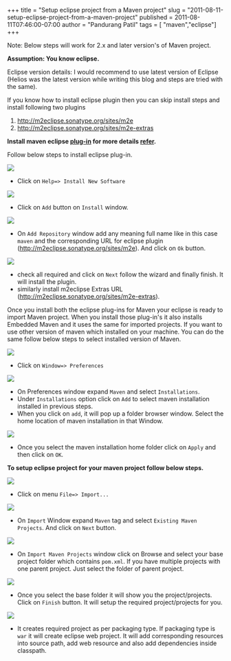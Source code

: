 +++
title = "Setup eclipse project from a Maven project"
slug = "2011-08-11-setup-eclipse-project-from-a-maven-project"
published = 2011-08-11T07:46:00-07:00
author = "Pandurang Patil"
tags = [ "maven","eclipse"]
+++

Note: Below steps will work for 2.x and later version's of Maven
project.


**Assumption: You know eclipse.**

  

Eclipse version details: I would recommend to use latest version of Eclipse (Helios was the latest version while writing this blog and steps are tried with the same).

  
If you know how to install eclipse plugin then you can skip install steps and install following two plugins 

1. http://m2eclipse.sonatype.org/sites/m2e
2. http://m2eclipse.sonatype.org/sites/m2e-extras

**Install maven eclipse [plug-in](http://m2eclipse.sonatype.org/installing-m2eclipse.html) for more details [refer](http://m2eclipse.sonatype.org/installing-m2eclipse.html).**

Follow below steps to install eclipse plug-in.

[![](../images/thumbnails/2011-08-11-setup-eclipse-project-from-a-maven-project-First.jpg)](../images/2011-08-11-setup-eclipse-project-from-a-maven-project-First.jpg)

-   Click on `Help=> Install New Software`

[![](../images/thumbnails/2011-08-11-setup-eclipse-project-from-a-maven-project-2nd.jpg)](../images/2011-08-11-setup-eclipse-project-from-a-maven-project-2nd.jpg)


-   Click on `Add` button on `Install` window.

[![](../images/thumbnails/2011-08-11-setup-eclipse-project-from-a-maven-project-3rd.jpg)](../images/2011-08-11-setup-eclipse-project-from-a-maven-project-3rd.jpg)


-   On `Add Repository` window add any meaning full name like in this case `maven` and the corresponding URL for eclipse plugin (http://m2eclipse.sonatype.org/sites/m2e). And click on `Ok` button.

[![](../images/thumbnails/2011-08-11-setup-eclipse-project-from-a-maven-project-4th.jpg)](../images/2011-08-11-setup-eclipse-project-from-a-maven-project-4th.jpg)

-   check all required and click on `Next` follow the wizard and finally finish. It will install the plugin.
-   similarly install m2eclipse Extras URL (http://m2eclipse.sonatype.org/sites/m2e-extras). 


Once you install both the eclipse plug-ins for Maven your eclipse is ready to import Maven project. When you install those plug-in's it also installs Embedded Maven and it uses the same for imported projects. If you want to use other version of maven which installed on your machine. You can do the same follow below steps to select installed version of
Maven.

  

[![](../images/thumbnails/2011-08-11-setup-eclipse-project-from-a-maven-project-5th.jpg)](../images/2011-08-11-setup-eclipse-project-from-a-maven-project-5th.jpg)


-   Click on `Window=> Preferences`

[![](../images/thumbnails/2011-08-11-setup-eclipse-project-from-a-maven-project-6th.jpg)](../images/2011-08-11-setup-eclipse-project-from-a-maven-project-6th.jpg)

-   On Preferences window expand `Maven` and select `Installations`.
-   Under `Installations` option click on `Add` to select maven installation installed in previous steps.
-   When you click on `add`, it will pop up a folder browser window. Select the home location of maven installation in that Window.

[![](../images/thumbnails/2011-08-11-setup-eclipse-project-from-a-maven-project-7th.jpg)](../images/2011-08-11-setup-eclipse-project-from-a-maven-project-7th.jpg)

-   Once you select the maven installation home folder click on `Apply` and then click on `OK`.

**To setup eclipse project for your maven project follow below steps.**


[![](../images/thumbnails/2011-08-11-setup-eclipse-project-from-a-maven-project-8th.jpg)](../images/2011-08-11-setup-eclipse-project-from-a-maven-project-8th.jpg)


-   Click on menu `File=> Import...`

[![](../images/thumbnails/2011-08-11-setup-eclipse-project-from-a-maven-project-9th.jpg)](../images/2011-08-11-setup-eclipse-project-from-a-maven-project-9th.jpg)

-   On `Import` Window expand `Maven` tag and select `Existing Maven Projects`. And click on `Next` button.

[![](../images/thumbnails/2011-08-11-setup-eclipse-project-from-a-maven-project-10th.jpg)](../images/2011-08-11-setup-eclipse-project-from-a-maven-project-10th.jpg)

-   On `Import Maven Projects` window click on Browse and select your base project folder which contains `pom.xml`. If you have multiple projects with one parent project. Just select the folder of parent project.

[![](../images/thumbnails/2011-08-11-setup-eclipse-project-from-a-maven-project-11th.jpg)](../images/2011-08-11-setup-eclipse-project-from-a-maven-project-11th.jpg)

-   Once you select the base folder it will show you the project/projects. Click on `Finish` button. It will setup the required project/projects for you.

[![](../images/thumbnails/2011-08-11-setup-eclipse-project-from-a-maven-project-12th.jpg)](../images/2011-08-11-setup-eclipse-project-from-a-maven-project-12th.jpg)


-   It creates required project as per packaging type. If packaging type is `war` it will create eclipse web project. It will add corresponding resources into source path, add web resource and also add dependencies inside classpath.
